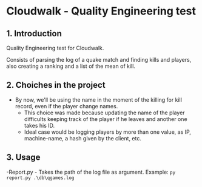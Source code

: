 # Cloudwalk - Quality Engineering test

## 1. Introduction

Quality Engineering test for Cloudwalk. 

Consists of parsing the log of a quake match and finding kills and players, also creating a ranking and a list of the mean of kill.


## 2. Choiches in the project

- By now, we'll be using the name in the moment of the killing for kill record, even if the player change names.
    - This choice was made because updating the name of the player difficults keeping track of the player if he leaves and another one takes his ID. 
    - Ideal case would be logging players by more than one value, as IP, machine-name, a hash given by the client, etc.

## 3. Usage

 -Report.py
    - Takes the path of the log file as argument.
    Example:
    ```
     py report.py .\db\qgames.log
    ```
